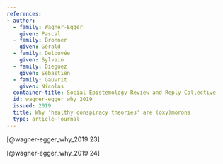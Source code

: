 ```yaml
---
references:
- author:
  - family: Wagner-Egger
    given: Pascal
  - family: Bronner
    given: Gérald
  - family: Delouvée
    given: Sylvain
  - family: Dieguez
    given: Sebastien
  - family: Gauvrit
    given: Nicolas
  container-title: Social Epistemology Review and Reply Collective
  id: wagner-egger_why_2019
  issued: 2019
  title: Why 'healthy conspiracy theories' are (oxy)morons
  type: article-journal
---
```


[@wagner-egger_why_2019 23]

[@wagner-egger_why_2019 24]
